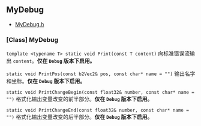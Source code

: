 ## MyDebug

- [MyDebug.h](../src/MyDebug.h)

### **[Class]** MyDebug

`template <typename T> static void Print(const T content)`
        向标准错误流输出 `content`。**仅在 `Debug` 版本下启用。**

`static void PrintPos(const b2Vec2& pos, const char* name = "")`
        输出名字和坐标。**仅在 `Debug` 版本下启用。**

`static void PrintChangeBegin(const float32& number, const char* name = "")`
        格式化输出变量改变的前半部分。**仅在 `Debug` 版本下启用。**

`static void PrintChangeEnd(const float32& number, const char* name = "")`
        格式化输出变量改变的后半部分。**仅在 `Debug` 版本下启用。**
